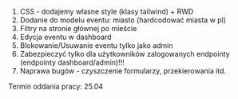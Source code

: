 1) CSS - dodajemy własne style (klasy tailwind) + RWD
2) Dodanie do modelu eventu: miasto (hardcodować miasta w pl)
3) Filtry na stronie głównej po mieście
4) Edycja eventu w dashboard
5) Blokowanie/Usuwanie eventu tylko jako admin
6) Zabezpieczyć tylko dla użytkowników zalogowanych endpointy (endpointy dashboard/admin)!!!
7) Naprawa bugów - czyszczenie formularzy, przekierowania itd.

Termin oddania pracy: 25.04